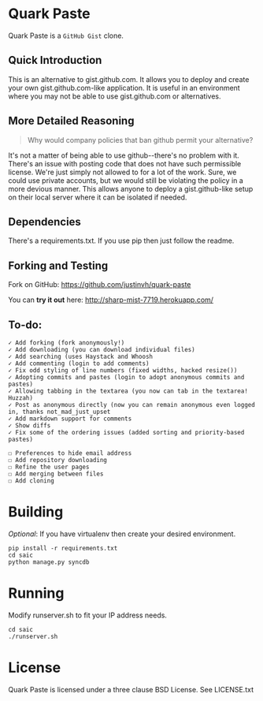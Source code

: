 # Quark Paste
Quark Paste is a `GitHub Gist` clone.


## Quick Introduction

This is an alternative to gist.github.com. It allows you to deploy and create your own gist.github.com-like application. It is useful in an environment where you may not be able to use gist.github.com or alternatives.


## More Detailed Reasoning

> Why would company policies that ban github permit your alternative?

It's not a matter of being able to use github--there's no problem with it. There's an issue with posting code that does not have such permissible license. We're just simply not allowed to for a lot of the work. Sure, we could use private accounts, but we would still be violating the policy in a more devious manner. This allows anyone to deploy a gist.github-like setup on their local server where it can be isolated if needed.


## Dependencies

There's a requirements.txt. If you use pip then just follow the readme. 


## Forking and Testing

Fork on GitHub: https://github.com/justinvh/quark-paste

You can **try it out** here: http://sharp-mist-7719.herokuapp.com/ 


## To-do:

    ✓ Add forking (fork anonymously!)
    ✓ Add downloading (you can download individual files)
    ✓ Add searching (uses Haystack and Whoosh 
    ✓ Add commenting (login to add comments) 
    ✓ Fix odd styling of line numbers (fixed widths, hacked resize())
    ✓ Adopting commits and pastes (login to adopt anonymous commits and pastes)
    ✓ Allowing tabbing in the textarea (you now can tab in the textarea! Huzzah)
    ✓ Post as anonymous directly (now you can remain anonymous even logged in, thanks not_mad_just_upset
    ✓ Add markdown support for comments
    ✓ Show diffs
    ✓ Fix some of the ordering issues (added sorting and priority-based pastes)

    ☐ Preferences to hide email address
    ☐ Add repository downloading
    ☐ Refine the user pages
    ☐ Add merging between files
    ☐ Add cloning


# Building
*Optional*: If you have virtualenv then create your desired environment.

    pip install -r requirements.txt
    cd saic
    python manage.py syncdb


# Running
Modify runserver.sh to fit your IP address needs.

    cd saic
    ./runserver.sh


# License
Quark Paste is licensed under a three clause BSD License. See LICENSE.txt
